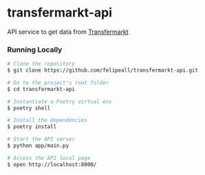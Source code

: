 # transfermarkt-api

API service to get data from [Transfermarkt](https://www.transfermarkt.com/)


### Running Locally

````bash
# Clone the repository
$ git clone https://github.com/felipeall/transfermarkt-api.git

# Go to the project's root folder
$ cd transfermarkt-api

# Instantiate a Poetry virtual env
$ poetry shell

# Install the dependencies
$ poetry install

# Start the API server
$ python app/main.py

# Access the API local page
$ open http://localhost:8000/
````
